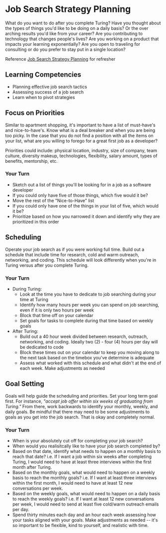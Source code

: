 # Job Search Strategy Planning
What do you want to do after you complete Turing? Have you thought about the types of things you'd like to be doing on a daily basis? Or the over arching results you'd like from your career? Are you contributing to technology that changes people's lives? Are you working on a product that impacts your learning exponentially? Are you open to traveling for consulting or do you prefer to stay put in a single location?

Reference [Job Search Strategy Planning](https://github.com/turingschool/professional_skills/blob/master/files/job-search-strategy-planning.pdf) for refresher


## Learning Competencies
- Planning effective job search tactics
- Assessing success of a job search
- Learn when to pivot strategies


## Focus on Priorities
Similar to apartment shopping, it's important to have a list of must-have's and nice-to-have's. Know what is a deal breaker and when you are being too picky. In the case that you do not find a position with all the items on your list, what are you willing to forego for a great first job as a developer?

Priorities could include: physical location, industry, size of company, team culture, diversity makeup, technologies, flexibility, salary amount, types of benefits, mentorship, etc. 

### Your Turn
- Sketch out a list of things you'll be looking for in a job as a software developer
- If you could only have five of those things, which five would it be?
- Move the rest of the "Nice-to-Have" list
- If you could only have one of the things in your list of five, which would it be?
- Prioritize based on how you narrowed it down and identify why they are prioritized in this order

## Scheduling
Operate your job search as if you were working full time. Build out a schedule that include time for research, cold and warm outreach, networking, and coding. This schedule will look differently when you're in Turing versus after you complete Turing.

### Your Turn
- During Turing:
	- Look at the time you have to dedicate to job searching during your time at Turing
	- Identify how many hours per week you can spend on job searching, even if it is only two hours per week
	- Block that time off on your calendar
	- Set goals for tasks to complete during that time based on weekly goals
- After Turing:
	- Build out a 40 hour week divided between research, outreach, networking, and coding. Ideally two (2) - four (4) hours per day will be dedicated to code
	- Block these times out on your calendar to keep you moving along to the next task based on the timebox you've determine is adequate
	- Assess what worked with this schedule and what didn't at the end of each week. Make adjustments as needed

## Goal Setting
Goals will help guide the scheduling and priorities. Set your long term goal first. For instance, *"accept job offer within six weeks of graduating from Turing."* From there, work backwards to identify your monthly, weekly, and daily goals. Be mindful that there may need to be some adjustments to goals as you get into the job search. That is okay and completely normal. 

### Your Turn
- When is your absolutely cut off for completing your job search?
- When would you realisitcally like to have your job search completed by?
- Based on that date, identify what needs to happen on a monthly basis to reach that date? i.e. If I want a job within six weeks after completing Turing, I would need to have at least three interviews within the first month after Turing.
- Based on the monthly goals, what would need to happen on a weekly basis to reach the monthly goals? i.e. If I want at least three interviews within the first month, I would need to have at least 12 new conversations per week.
- Based on the weekly goals, what would need to happen on a daily basis to reach the weekly goals? i.e. If I want at least 12 new conversations per week, I would need to send at least five cold/warm outreach emails per day.
- Spend thirty minutes each day and an hour each week assessing how your tasks aligned with your goals. Make adjustments as needed -- it's so important to be flexible, kind to yourself, and realistic with time.

